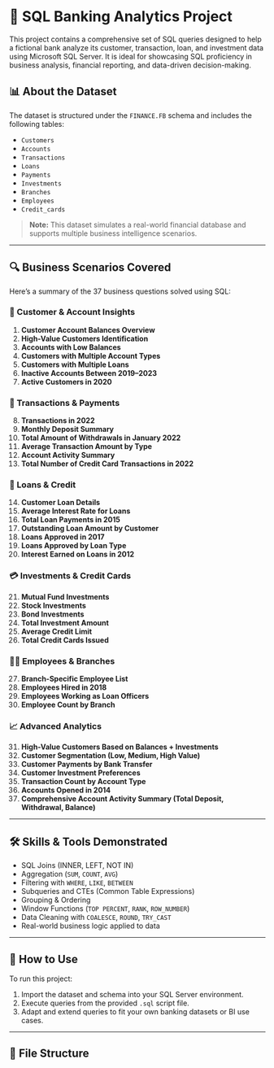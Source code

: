 # 🏦 SQL Banking Analytics Project

This project contains a comprehensive set of SQL queries designed to help a fictional bank analyze its customer, transaction, loan, and investment data using Microsoft SQL Server. It is ideal for showcasing SQL proficiency in business analysis, financial reporting, and data-driven decision-making.

## 📊 About the Dataset

The dataset is structured under the `FINANCE.FB` schema and includes the following tables:

- `Customers`
- `Accounts`
- `Transactions`
- `Loans`
- `Payments`
- `Investments`
- `Branches`
- `Employees`
- `Credit_cards`

> **Note:** This dataset simulates a real-world financial database and supports multiple business intelligence scenarios.

---

## 🔍 Business Scenarios Covered

Here’s a summary of the 37 business questions solved using SQL:

### 🎯 Customer & Account Insights
1. **Customer Account Balances Overview**
2. **High-Value Customers Identification**
3. **Accounts with Low Balances**
4. **Customers with Multiple Account Types**
5. **Customers with Multiple Loans**
6. **Inactive Accounts Between 2019–2023**
7. **Active Customers in 2020**

### 💸 Transactions & Payments
8. **Transactions in 2022**
9. **Monthly Deposit Summary**
10. **Total Amount of Withdrawals in January 2022**
11. **Average Transaction Amount by Type**
12. **Account Activity Summary**
13. **Total Number of Credit Card Transactions in 2022**

### 🏦 Loans & Credit
14. **Customer Loan Details**
15. **Average Interest Rate for Loans**
16. **Total Loan Payments in 2015**
17. **Outstanding Loan Amount by Customer**
18. **Loans Approved in 2017**
19. **Loans Approved by Loan Type**
20. **Interest Earned on Loans in 2012**

### 💳 Investments & Credit Cards
21. **Mutual Fund Investments**
22. **Stock Investments**
23. **Bond Investments**
24. **Total Investment Amount**
25. **Average Credit Limit**
26. **Total Credit Cards Issued**

### 🧑‍💼 Employees & Branches
27. **Branch-Specific Employee List**
28. **Employees Hired in 2018**
29. **Employees Working as Loan Officers**
30. **Employee Count by Branch**

### 📈 Advanced Analytics
31. **High-Value Customers Based on Balances + Investments**
32. **Customer Segmentation (Low, Medium, High Value)**
33. **Customer Payments by Bank Transfer**
34. **Customer Investment Preferences**
35. **Transaction Count by Account Type**
36. **Accounts Opened in 2014**
37. **Comprehensive Account Activity Summary (Total Deposit, Withdrawal, Balance)**

---

## 🛠️ Skills & Tools Demonstrated

- SQL Joins (INNER, LEFT, NOT IN)
- Aggregation (`SUM`, `COUNT`, `AVG`)
- Filtering with `WHERE`, `LIKE`, `BETWEEN`
- Subqueries and CTEs (Common Table Expressions)
- Grouping & Ordering
- Window Functions (`TOP PERCENT`, `RANK`, `ROW_NUMBER`)
- Data Cleaning with `COALESCE`, `ROUND`, `TRY_CAST`
- Real-world business logic applied to data

---

## 📌 How to Use

To run this project:

1. Import the dataset and schema into your SQL Server environment.
2. Execute queries from the provided `.sql` script file.
3. Adapt and extend queries to fit your own banking datasets or BI use cases.

---

## 📂 File Structure


